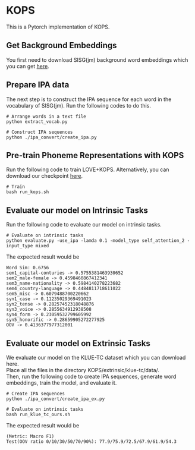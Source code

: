 # KOPS
This is a Pytorch implementation of KOPS.

## Get Background Embeddings
You first need to download SISG(jm) background word embeddings which you can get [here](https://drive.google.com/file/d/10duKoWlUGyhyWvWQWIizbcfLFCxJ0zjD/view?usp=sharing).

## Prepare IPA data
The next step is to construct the IPA sequence for each word in the vocabulary of SISG(jm). Run the following codes to do this.
```
# Arrange words in a text file
python extract_vocab.py

# Construct IPA sequences
python ./ipa_convert/create_ipa.py
```
## Pre-train Phoneme Representations with KOPS
Run the following code to train LOVE+KOPS.
Alternatively, you can download our checkpoint [here](https://drive.google.com/file/d/1Pyu2oN-Dzdu13K3hbFPhPVuv2CmR13-h/view?usp=sharing).
```
# Train
bash run_kops.sh
```

## Evaluate our model on Intrinsic Tasks
Run the following code to evaluate our model on intrinsic tasks.
```
# Evaluate on intrinsic tasks
python evaluate.py -use_ipa -lamda 0.1 -model_type self_attention_2 -input_type mixed
```
The expected result would be
```
Word Sim: 0.6756
sem1_capital-conturies -> 0.5755381463930652
sem2_male-female -> 0.4598460867412341
sem3_name-nationality -> 0.5984140278223682
sem4_country-language -> 0.4484811718611022
sem5_misc -> 0.6079488700220662
syn1_case -> 0.11235029369491023
syn2_tense -> 0.28257452318048876
syn3_voice -> 0.2855634912938508
syn4_form -> 0.23059532799605992
syn5_honorific -> 0.28659905272277925
OOV -> 0.4136377977312001
```

## Evaluate our model on Extrinsic Tasks
We evaluate our model on the KLUE-TC dataset which you can download here.   
Place all the files in the directory KOPS/extrinsic/klue-tc/data/.   
Then, run the following code to create IPA sequences, generate word embeddings, train the model, and evaluate it.
```
# Create IPA sequences
python ./ipa_convert/create_ipa_ex.py

# Evaluate on intrinsic tasks
bash run_klue_tc_ours.sh
```
The expected result would be
```
(Metric: Macro F1)
Test(OOV ratio 0/10/30/50/70/90%): 77.9/75.9/72.5/67.9/61.9/54.3
```
